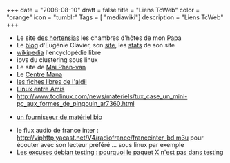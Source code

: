 +++
date = "2008-08-10"
draft = false
title = "Liens TcWeb"
color = "orange"
icon = "tumblr"
Tags = [ "mediawiki"]
description = "Liens TcWeb"
+++

-   Le site [des hortensias](http://les.hortensias.free.fr) les chambres
    d'hôtes de mon Papa
-   Le [blog](http://copinedemoi.org/dotclear/) d'Eugénie Clavier, son
    [site](http://copinedemoi.org/), les
    [stats](http://tcweb.org/cgi-bin/awstats.pl?config=copinedemoi) de
    son site
-   [wikipedia](http://fr.wikipedia.org/) l'encyclopédie libre
-   ipvs du clustering sous linux
-   Le site de [Mai Phan-van](http://mai.phanvan.free.fr/)
-   Le [Centre Mana](http://centre.mana.free.fr/)
-   [les fiches libres de
    l'aldil](http://www.aldil.org/projets/fiches_libres/)
-   [Linux entre Amis](http://www.lea-linux.org/)
-   <http://www.toolinux.com/news/materiels/tux_case_un_mini-pc_aux_formes_de_pingouin_ar7360.html>

<!-- -->

-   [un fournisseur de matériel bio](http://www.eco-logis.com/)

<!-- -->

-   le flux audio de france inter :
    <http://viphttp.yacast.net/V4/radiofrance/franceinter_bd.m3u> pour
    écouter avec son lecteur préféré ... sous linux par exemple
-   [Les excuses debian testing : pourquoi le paquet X n'est pas dans
    testing](http://bjorn.haxx.se/debian/)

